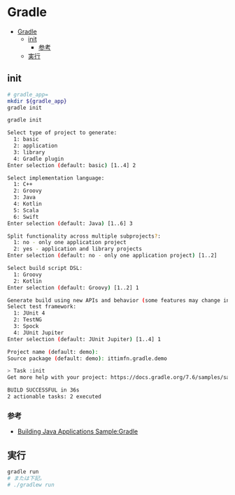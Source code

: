 # Gradle

- [Gradle](#gradle)
  - [init](#init)
    - [参考](#参考)
  - [実行](#実行)

## init

``` bash
# gradle_app=
mkdir ${gradle_app}
gradle init
```

``` bash
gradle init

Select type of project to generate:
  1: basic
  2: application
  3: library
  4: Gradle plugin
Enter selection (default: basic) [1..4] 2

Select implementation language:
  1: C++
  2: Groovy
  3: Java
  4: Kotlin
  5: Scala
  6: Swift
Enter selection (default: Java) [1..6] 3

Split functionality across multiple subprojects?:
  1: no - only one application project
  2: yes - application and library projects
Enter selection (default: no - only one application project) [1..2] 

Select build script DSL:
  1: Groovy
  2: Kotlin
Enter selection (default: Groovy) [1..2] 1

Generate build using new APIs and behavior (some features may change in the next minor release)? (default: no) [yes, no] 
Select test framework:
  1: JUnit 4
  2: TestNG
  3: Spock
  4: JUnit Jupiter
Enter selection (default: JUnit Jupiter) [1..4] 1

Project name (default: demo): 
Source package (default: demo): ittimfn.gradle.demo

> Task :init
Get more help with your project: https://docs.gradle.org/7.6/samples/sample_building_java_applications.html

BUILD SUCCESSFUL in 36s
2 actionable tasks: 2 executed
```

### 参考

- [Building Java Applications Sample:Gradle](https://docs.gradle.org/current/samples/sample_building_java_applications.html)

## 実行

``` bash
gradle run
# または下記。
# ./gradlew run
```